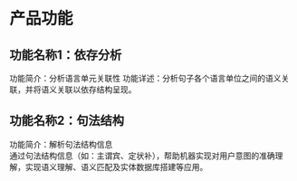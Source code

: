 # 产品功能

## 功能名称1：依存分析  
功能简介：分析语言单元关联性
功能详述：分析句子各个语言单位之间的语义关联，并将语义关联以依存结构呈现。  
## 功能名称2：句法结构
功能简介：解析句法结构信息                                               
通过句法结构信息（如：主谓宾、定状补），帮助机器实现对用户意图的准确理解，实现语义理解、语义匹配及实体数据库搭建等应用。
